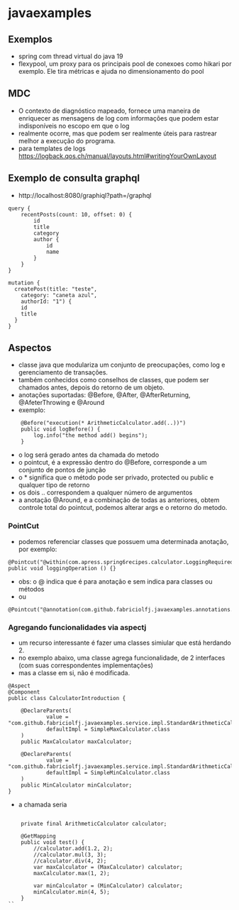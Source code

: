 # javaexamples

## Exemplos
- spring com thread virtual do java 19
- flexypool, um proxy para os principais pool de conexoes como hikari por exemplo. Ele tira métricas e ajuda no dimensionamento do pool

## MDC
- O contexto de diagnóstico mapeado, fornece uma maneira de enriquecer as mensagens de log com informações que podem estar indisponíveis no escopo em que o log 
- realmente ocorre, mas que podem ser realmente úteis para rastrear melhor a execução do programa.
- para templates de logs https://logback.qos.ch/manual/layouts.html#writingYourOwnLayout

## Exemplo de consulta graphql
- http://localhost:8080/graphiql?path=/graphql
```
query {
    recentPosts(count: 10, offset: 0) {
        id
        title
        category
        author {
            id
            name
        }
    }
}

mutation {
  createPost(title: "teste",
    category: "caneta azul",
    authorId: "1") {
    id
    title
  }
}

```

## Aspectos
- classe java que modulariza um conjunto de preocupações, como log e gerenciamento de transações.
- também conhecidos como conselhos de classes, que podem ser chamados antes, depois do retorno de um objeto.
- anotações suportadas: @Before, @After, @AfterReturning, @AfeterThrowing e @Around
- exemplo:
```
    @Before("execution(* ArithmeticCalculator.add(..))")
    public void logBefore() {
        log.info("the method add() begins");
    }
```
- o log será gerado antes da chamada do metodo
- o pointcut, é a expressão dentro do @Before, corresponde a um conjunto de pontos de junção
- o * significa que o método pode ser privado, protected ou public e qualquer tipo de retorno
- os dois .. correspondem a qualquer número de argumentos
- a anotação @Around, e a combinação de todas as anteriores, obtem controle total do pointcut, podemos alterar args e o retorno do metodo.

### PointCut
- podemos referenciar classes que possuem uma determinada anotação, por exemplo:
```
@Pointcut("@within(com.apress.spring6recipes.calculator.LoggingRequired)")
public void loggingOperation () {}
```
- obs: o @ indica que é para anotação e sem indica para classes ou métodos
- ou
```
@Pointcut("@annotation(com.github.fabriciolfj.javaexamples.annotations.LogAop)")
```

### Agregando funcionalidades via aspectj
- um recurso interessante é fazer uma classes simiular que está herdando 2.
- no exemplo abaixo, uma classe agrega funcionalidade, de 2 interfaces (com suas correspondentes implementações)
- mas a classe em si, não é modificada.
```
@Aspect
@Component
public class CalculatorIntroduction {

    @DeclareParents(
            value = "com.github.fabriciolfj.javaexamples.service.impl.StandardArithmeticCalculator",
            defaultImpl = SimpleMaxCalculator.class
    )
    public MaxCalculator maxCalculator;

    @DeclareParents(
            value = "com.github.fabriciolfj.javaexamples.service.impl.StandardArithmeticCalculator",
            defaultImpl = SimpleMinCalculator.class
    )
    public MinCalculator minCalculator;
}
```
- a chamada seria
```

    private final ArithmeticCalculator calculator;

    @GetMapping
    public void test() {
        //calculator.add(1.2, 2);
        //calculator.mul(3, 3);
        //calculator.div(4, 2);
        var maxCalculator = (MaxCalculator) calculator;
        maxCalculator.max(1, 2);

        var minCalculator = (MinCalculator) calculator;
        minCalculator.min(4, 5);
    }
``